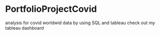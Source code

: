 # PortfolioProjectCovid
analysis for covid worldwid data by using SQL and tableau
check out my tableau dashboard  
